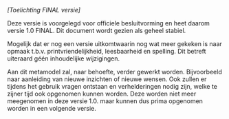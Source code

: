 *[Toelichting FINAL versie]*

Deze versie is voorgelegd voor officiele besluitvorming en heet daarom versie
1.0 FINAL. Dit document wordt gezien als geheel stabiel.

Mogelijk dat er nog een versie uitkomtwaarin nog wat meer gekeken is naar opmaak
t.b.v. printvriendelijkheid, leesbaarheid en spelling. Dit betreft uiteraard
géén inhoudelijke wijzigingen.

Aan dit metamodel zal, naar behoefte, verder gewerkt worden. Bijvoorbeeld naar
aanleiding van nieuwe inzichten of nieuwe wensen. Ook zullen er tijdens het
gebruik vragen ontstaan en verhelderingen nodig zijn, welke te zijner tijd ook
opgenomen kunnen worden. Deze worden niet meer meegenomen in deze versie 1.0.
maar kunnen dus prima opgenomen worden in een volgende versie.
